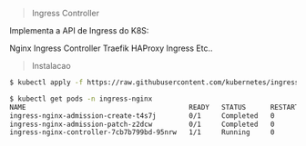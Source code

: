 > Ingress Controller 

Implementa a API de Ingress do K8S:

Nginx Ingress Controller
Traefik
HAProxy Ingress
Etc..

> Instalacao

```bash
$ kubectl apply -f https://raw.githubusercontent.com/kubernetes/ingress-nginx/main/deploy/static/provider/cloud/deploy.yaml

$ kubectl get pods -n ingress-nginx
NAME                                        READY   STATUS      RESTARTS   AGE
ingress-nginx-admission-create-t4s7j        0/1     Completed   0          16m
ingress-nginx-admission-patch-z2dcw         0/1     Completed   0          16m
ingress-nginx-controller-7cb7b799bd-95nrw   1/1     Running     0          16m
```

